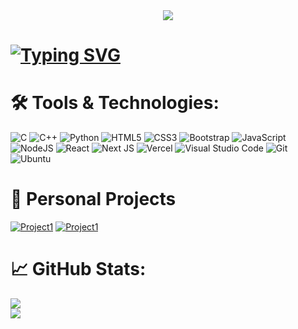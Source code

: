 <div id="header" align="center">
  <img src="https://user-images.githubusercontent.com/66873325/188835760-4a1f4343-87e6-45f2-919d-eeb2280a339a.png"/>
</div>

# [![Typing SVG](https://readme-typing-svg.herokuapp.com?font=Helvetica&size=23&duration=4800&pause=1000&color=F0F6FC&width=435&lines=Hi+there+%F0%9F%91%8B%2C+I'm+Pouya;Welcome+to+my+GitHub+Profile)](https://git.io/typing-svg)

# 🛠️ Tools & Technologies:
![C](https://img.shields.io/badge/c-%2300599C.svg?style=for-the-badge&logo=c&logoColor=white) ![C++](https://img.shields.io/badge/c++-%2300599C.svg?style=for-the-badge&logo=c%2B%2B&logoColor=white) ![Python](https://img.shields.io/badge/python-3670A0?style=for-the-badge&logo=python&logoColor=ffdd54) ![HTML5](https://img.shields.io/badge/html5-%23E34F26.svg?style=for-the-badge&logo=html5&logoColor=white) ![CSS3](https://img.shields.io/badge/css3-%231572B6.svg?style=for-the-badge&logo=css3&logoColor=white) ![Bootstrap](https://img.shields.io/badge/bootstrap-%23563D7C.svg?style=for-the-badge&logo=bootstrap&logoColor=white) ![JavaScript](https://img.shields.io/badge/javascript-%23323330.svg?style=for-the-badge&logo=javascript&logoColor=%23F7DF1E) ![NodeJS](https://img.shields.io/badge/node.js-6DA55F?style=for-the-badge&logo=node.js&logoColor=white) ![React](https://img.shields.io/badge/react-%2320232a.svg?style=for-the-badge&logo=react&logoColor=%2361DAFB) ![Next JS](https://img.shields.io/badge/Next-black?style=for-the-badge&logo=next.js&logoColor=white) ![Vercel](https://img.shields.io/badge/vercel-%23000000.svg?style=for-the-badge&logo=vercel&logoColor=white) ![Visual Studio Code](https://img.shields.io/badge/Visual_Studio_Code-0078D4?style=for-the-badge&logo=visual%20studio%20code&logoColor=white) ![Git](https://img.shields.io/badge/GIT-E44C30?style=for-the-badge&logo=git&logoColor=white) ![Ubuntu](https://img.shields.io/badge/Ubuntu-E95420?style=for-the-badge&logo=ubuntu&logoColor=white)

# 💫 Personal Projects
[![Project1](https://github-readme-stats.vercel.app/api/pin/?username=P0u4a&repo=Cloud-Ninja&show_owner=false&theme=radical)](https://github.com/P0u4a/Cloud-Ninja)
[![Project1](https://github-readme-stats.vercel.app/api/pin/?username=P0u4a&repo=Playlist-Generator&show_owner=false&theme=radical)](https://github.com/P0u4a/Playlist-Generator)

# 📈 GitHub Stats:
![](https://github-readme-stats.vercel.app/api?username=P0u4a&show_icons=true&theme=radical&hide_border=false&count_private=true) <br/>
![](https://github-readme-streak-stats.herokuapp.com/?user=P0u4a&theme=radical&hide_border=false)
